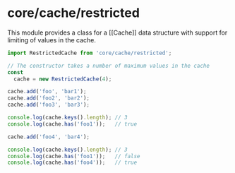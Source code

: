 # core/cache/restricted

This module provides a class for a [[Cache]] data structure with support for limiting of values in the cache.

```js
import RestrictedCache from 'core/cache/restricted';

// The constructor takes a number of maximum values in the cache
const
  cache = new RestrictedCache(4);

cache.add('foo', 'bar1');
cache.add('foo2', 'bar2');
cache.add('foo3', 'bar3');

console.log(cache.keys().length); // 3
console.log(cache.has('foo1'));   // true

cache.add('foo4', 'bar4');

console.log(cache.keys().length); // 3
console.log(cache.has('foo1'));   // false
console.log(cache.has('foo4'));   // true
```
